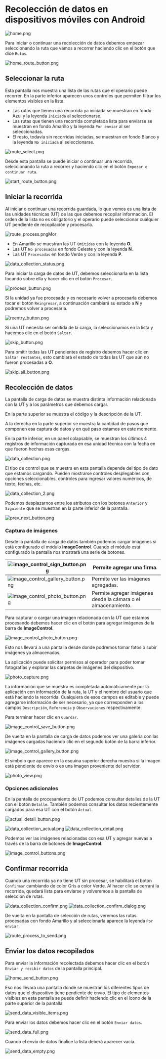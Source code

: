 # Recolección de datos en dispositivos móviles con Android

![home.png](home.png)

Para iniciar o continuar una recolección de datos debemos empezar seleccionando la ruta que vamos a recorrer haciendo
clic en el botón que dice `Rutas`.

![home_route_button.png](home_route_button.png)

## Seleccionar la ruta

Esta pantalla nos muestra una lista de las rutas que el operario puede recorrer. En la parte inferior aparecen unos
controles que permiten filtrar los elementos visibles en la lista.

* Las rutas que tienen una recorrida ya iniciada se muestran en fondo Azul y la leyenda `Iniciada` al seleccionarse.
* Las rutas que tienen una recorrida completada lista para enviarse se muestran en fondo Amarillo y la leyenda
  `Por enviar` al ser seleccionadas.
* El resto, todavía sin recorridas iniciadas, se muestran en fondo Blanco y la leyenda `No iniciada` al seleccionarse.

![route_select.png](route_select.png)

Desde esta pantalla se puede iniciar o continuar una recorrida, seleccionando la ruta a recorrer y haciendo clic en el
botón `Empezar o continuar ruta`.

![start_route_button.png](start_route_button.png)

## Iniciar la recorrida

Al iniciar o continuar una recorrida guardada, lo que vemos es una lista de las unidades técnicas (UT) de las que
debemos recopilar información. El orden de la lista no es obligatorio y el operario puede seleccionar cualquier UT
pendiente de recopilación y procesarla.

![route_process.png](route_process.png)Mor

* En Amarillo se muestran las UT `Omitidas` con la leyenda **O**.
* Las UT `No procesadas` en fondo Celeste y con la leyenda **N**.
* Las UT `Procesadas` en fondo Verde y con la leyenda **P**.

![data_collection_status.png](data_collection_status.png)

Para iniciar la carga de datos de UT, debemos seleccionarla en la lista tocando sobre ella y hacer clic en el botón
`Procesar`.

![process_button.png](process_button.png)

Si la unidad ya fue procesada y es necesario volver a procesarla debemos tocar el botón `Reingresar`, a continuación
cambiará su estado a **N** y podremos volver a procesarla.

![reentry_button.png](reentry_button.png)

Si una UT necesita ser omitida de la carga, la seleccionamos en la lista y hacemos clic en el botón `Saltar`.

![skip_button.png](skip_button.png)

Para omitir todas las UT pendientes de registro debemos hacer clic en `Saltar restantes`, esto cambiará el estado de
todas las UT que aún no fueron procesadas a **O**.

![skip_all_button.png](skip_all_button.png)

## Recolección de datos

La pantalla de carga de datos se muestra distinta información relacionada con la UT y a los parámetros que debemos
cargar.

En la parte superior se muestra el código y la descripción de la UT.

A la derecha en la parte superior se muestra la cantidad de pasos que componen esa captura de datos y en qué paso
estamos en este momento.

En la parte inferior, en un panel colapsable, se muestran los últimos 4 registros de información capturada en esa unidad
técnica con la fecha en que fueron hechas esas cargas.

![data_collection.png](data_collection.png)

El tipo de control que se muestra en esta pantalla depende del tipo de dato que estamos cargando. Pueden mostrarse
controles desplegables con opciones seleccionables, controles para ingresar valores numéricos, de texto, fechas, etc.

![data_collection_2.png](data_collection_2.png)

Podemos desplazarnos entre los atributos con los botones `Anterior` y `Siguiente` que se muestran
en la parte inferior de la pantalla.

![prev_next_button.png](prev_next_button.png)

### Captura de imágenes

Desde la pantalla de carga de datos también podemos cargar imágenes si está configurado el módulo **ImageControl**.
Cuando
el módulo está configurado la pantalla nos mostrará una serie de botones.

| ![image_control_sign_button.png](image_control_sign_button.png)       | Permite agregar una firma.                                    |
|-----------------------------------------------------------------------|---------------------------------------------------------------|
| ![image_control_gallery_button.png](image_control_gallery_button.png) | Permite ver las imágenes agregadas.                           |
| ![image_control_photo_button.png](image_control_photo_button.png)     | Permite agregar imágenes desde la cámara o el almacenamiento. |

Para capturar o cargar una imagen relacionada con la UT que estamos procesando debemos hacer clic en el botón para
agregar imágenes de la barra de **ImageControl**.

![image_control_photo_button.png](image_control_photo_button.png)

Esto nos llevará a una pantalla desde donde podremos tomar fotos o
subir imágenes ya almacenadas.

La aplicación puede solicitar permisos al operador para poder tomar fotografías y explorar las carpetas de imágenes del
dispositivo.

![photo_capture.png](photo_capture.png)

La información que se muestra es completada automáticamente por la aplicación con información de la ruta, la UT y el
nombre del usuario que está haciendo la recorrida. Cualquiera de esos campos es editable y puede agregarse información
de ser necesario, ya que corresponden a los campos `Descripción`, `Referencia` y `Observaciones` respectivamente.

Para terminar hacer clic en `Guardar`.

![image_control_save_button.png](image_control_save_button.png)

De vuelta en la pantalla de carga de datos podemos ver una galería con las imágenes cargadas haciendo clic en el segundo
botón de la barra inferior.

![image_control_gallery_button.png](image_control_gallery_button.png)

El símbolo que aparece en la esquina superior derecha muestra si la imagen está pendiente de
envío o es una imagen proveniente del servidor.

![photo_view.png](photo_view.png)

### Opciones adicionales

En la pantalla de procesamiento de UT podemos consultar detalles de la UT con el botón `Detalle`.
También podemos consultar los datos recientemente cargados para esa UT con el botón `Actual`.

![actual_detail_button.png](actual_detail_button.png)

![data_collection_actual.png](data_collection_actual.png)
![data_collection_detail.png](data_collection_detail.png)

Podemos ver las imágenes relacionadas con esa UT y agregar nuevas a través de la barra de botones de **ImageControl**.

![image_control_buttons.png](image_control_buttons.png)

## Confirmar recorrida

Cuando una recorrida ya no tiene UT sin procesar, se habilitará el botón `Confirmar` cambiando de color Gris a color
Verde. Al hacer clic se cerrará la recorrida, quedará lista para enviarse y volveremos a la pantalla de selección de
rutas.

![data_collection_confirm.png](data_collection_confirm.png)
![data_collection_confirm_dialog.png](data_collection_confirm_dialog.png)

De vuelta en la pantalla de selección de rutas, veremos las rutas procesadas con fondo Amarillo y al seleccionarla
aparece la leyenda `Por enviar`.

![route_process_to_send.png](route_process_to_send.png)

## Enviar los datos recopilados

Para enviar la información recolectada debemos hacer clic en el botón `Enviar y recibir datos` de la pantalla principal.

![home_send_button.png](home_send_button.png)

Eso nos llevará una pantalla donde se muestran los diferentes tipos de datos que el dispositivo tiene pendiente de
envío. El tipo de elementos visibles en esta pantalla se puede definir haciendo clic en el ícono de la parte superior de
la pantalla.

![send_data_visible_items.png](send_data_visible_items.png)

Para enviar los datos debemos hacer clic en el botón `Enviar datos`.

![send_data_full.png](send_data_full.png)

Cuando el envío de datos finalice la lista deberá aparecer vacía.

![send_data_empty.png](send_data_empty.png)